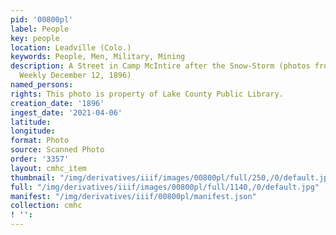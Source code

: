 ```yaml
---
pid: '00800pl'
label: People
key: people
location: Leadville (Colo.)
keywords: People, Men, Military, Mining
description: A Street in Camp McIntire after the Snow-Storm (photos from Harper's
  Weekly December 12, 1896)
named_persons: 
rights: This photo is property of Lake County Public Library.
creation_date: '1896'
ingest_date: '2021-04-06'
latitude: 
longitude: 
format: Photo
source: Scanned Photo
order: '3357'
layout: cmhc_item
thumbnail: "/img/derivatives/iiif/images/00800pl/full/250,/0/default.jpg"
full: "/img/derivatives/iiif/images/00800pl/full/1140,/0/default.jpg"
manifest: "/img/derivatives/iiif/00800pl/manifest.json"
collection: cmhc
! '': 
---
```

